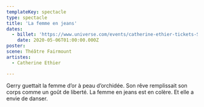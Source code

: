 ```yaml
---
templateKey: spectacle
type: spectacle
title: 'La femme en jeans'
dates: 
  - billet: 'https://www.universe.com/events/catherine-ethier-tickets-S65KTY'
    date: 2020-05-06T01:00:00.000Z
poster: 
scene: Théâtre Fairmount
artistes:
  - Catherine Ethier

---
```

Gerry guettait la femme d’or à peau d’orchidée. Son rêve remplissait son corps comme un goût de liberté. La femme en jeans est en colère. Et elle a envie de danser.
